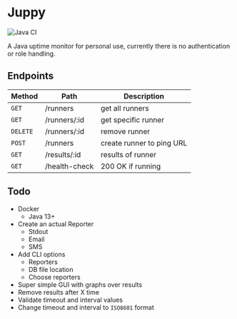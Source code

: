 # Juppy

![Java CI](https://github.com/Auo/juppy/workflows/Java%20CI/badge.svg)

A Java uptime monitor for personal use, currently there is no authentication or role handling.

## Endpoints

|Method | Path | Description |
|-------|------|------------|
| `GET` | /runners | get all runners |
| `GET` | /runners/:id | get specific runner |
| `DELETE` | /runners/:id | remove runner |
| `POST` | /runners | create runner to ping URL |
| `GET` | /results/:id | results of runner |
| `GET` | /health-check | 200 OK if running |

## Todo
* Docker 
    * Java 13+
* Create an actual Reporter
    * Stdout
    * Email
    * SMS
* Add CLI options
    * Reporters
    * DB file location
    * Choose reporters
* Super simple GUI with graphs over results
* Remove results after X time
* Validate timeout and interval values
* Change timeout and interval to `ISO8601` format